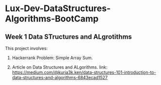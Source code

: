 # Lux-Dev-DataStructures-Algorithms-BootCamp

## Week 1 Data STructures and ALgrotithms

This project involves:

 1. Hackerrank Problem: Simple Array Sum.
   
 2. Article on Data Structures and ALgorithms. link: https://medium.com/@kuria3k.ken/data-structures-101-introduction-to-data-structures-and-algorithms-6843ecad1527 
